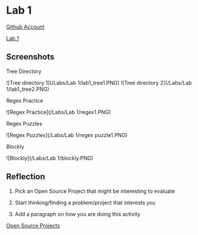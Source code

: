 # Lab 1

[Github Account](https://github.com/samspre)

[Lab 1](https://github.com/samspre/Open-Source-Software)

## Screenshots

Tree Directory

![Tree directory 1](/Labs/Lab 1/lab1_tree1.PNG)
![Tree directory 2](/Labs/Lab 1/lab1_tree2.PNG)

Regex Practice

![Regex Practice](/Labs/Lab 1/regex1.PNG)

Regex Puzzles

![Regex Puzzles](/Labs/Lab 1/regex puzzle1.PNG)

Blockly

![Blockly](/Labs/Lab 1/blockly.PNG)

## Reflection

1. Pick an Open Source Project that might be interesting to evaluate

2. Start thinking/finding a problem/project that interests you

3. Add a paragraph on how you are doing this activity

[Open Source Projects](http://aosabook.org/en/index.html)
